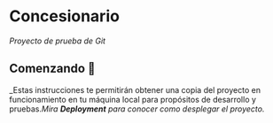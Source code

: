 
# Concesionario
_Proyecto de prueba de Git_

## Comenzando 🚀
_Estas instrucciones te permitirán obtener una copia del proyecto en  funcionamiento  en  tu  máquina  local  para  propósitos  de desarrollo y pruebas._Mira **Deployment** para conocer como desplegar el proyecto._
